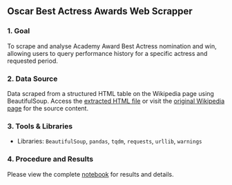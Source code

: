 ## Oscar Best Actress Awards Web Scrapper

### 1. Goal  
To scrape and analyse Academy Award Best Actress nomination and win, allowing users to query performance history for a specific actress and requested period.

### 2. Data Source  
Data scraped from a structured HTML table on the Wikipedia page using BeautifulSoup. Access the [extracted HTML file](https://github.com/yehyifan/Oscar_Best_Actress_Awards_Web_Scraper/blob/main/HTML%20script.txt) or visit the [original Wikipedia page](https://en.wikipedia.org/wiki/Academy_Award_for_Best_Actress#bodyContent) for the source content.


### 3. Tools & Libraries  
- Libraries: `BeautifulSoup`, `pandas`, `tqdm`, `requests`, `urllib`, `warnings`  

### 4. Procedure and Results  
Please view the complete [notebook](Oscar_Best_Actress_Awards_Web_Scraper.ipynb) for results and details.
